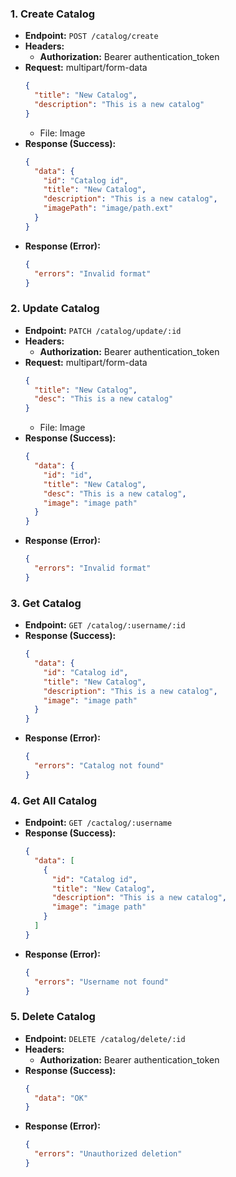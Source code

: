 ### 1. Create Catalog

- **Endpoint:** `POST /catalog/create`
- **Headers:**
  - **Authorization:** Bearer authentication_token
- **Request:** multipart/form-data
  ```json
  {
    "title": "New Catalog",
    "description": "This is a new catalog"
  }
  ```
  - File: Image
- **Response (Success):**
  ```json
  {
    "data": {
      "id": "Catalog id",
      "title": "New Catalog",
      "description": "This is a new catalog",
      "imagePath": "image/path.ext"
    }
  }
  ```
- **Response (Error):**
  ```json
  {
    "errors": "Invalid format"
  }
  ```

### 2. Update Catalog

- **Endpoint:** `PATCH /catalog/update/:id`
- **Headers:**
  - **Authorization:** Bearer authentication_token
- **Request:** multipart/form-data
  ```json
  {
    "title": "New Catalog",
    "desc": "This is a new catalog"
  }
  ```
  - File: Image
- **Response (Success):**
  ```json
  {
    "data": {
      "id": "id",
      "title": "New Catalog",
      "desc": "This is a new catalog",
      "image": "image path"
    }
  }
  ```
- **Response (Error):**
  ```json
  {
    "errors": "Invalid format"
  }
  ```

### 3. Get Catalog

- **Endpoint:** `GET /catalog/:username/:id`
- **Response (Success):**
  ```json
  {
    "data": {
      "id": "Catalog id",
      "title": "New Catalog",
      "description": "This is a new catalog",
      "image": "image path"
    }
  }
  ```
- **Response (Error):**
  ```json
  {
    "errors": "Catalog not found"
  }
  ```

### 4. Get All Catalog

- **Endpoint:** `GET /cactalog/:username`
- **Response (Success):**
  ```json
  {
    "data": [
      {
        "id": "Catalog id",
        "title": "New Catalog",
        "description": "This is a new catalog",
        "image": "image path"
      }
    ]
  }
  ```
- **Response (Error):**
  ```json
  {
    "errors": "Username not found"
  }
  ```

### 5. Delete Catalog

- **Endpoint:** `DELETE /catalog/delete/:id`
- **Headers:**
  - **Authorization:** Bearer authentication_token
- **Response (Success):**
  ```json
  {
    "data": "OK"
  }
  ```
- **Response (Error):**
  ```json
  {
    "errors": "Unauthorized deletion"
  }
  ```
